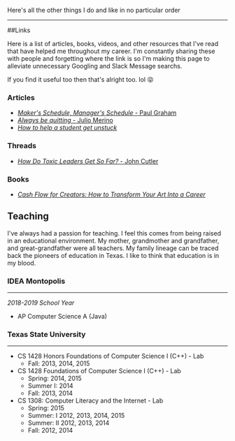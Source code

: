 Here's all the other things I do and like in no particular order

---

##Links

Here is a list of articles, books, videos, and other resources that I've read that have
helped me throughout my career. I'm constantly sharing these with people and 
forgetting where the link is so I'm making this page to alleviate unnecessary 
Googling and Slack Message searchs. 

If you find it useful too then that's alright too. lol :stuck_out_tongue_closed_eyes:

### Articles

* [*Maker's Schedule, Manager's Schedule* - Paul Graham](http://www.paulgraham.com/makersschedule.html)
* [*Always be quitting* - Julio Merino](https://jmmv.dev/2021/04/always-be-quitting.html)
* [*How to help a student get unstuck*](https://offbyone.us/posts/how-to-help-a-student-get-unstuck/)

### Threads

* [*How Do Toxic Leaders Get So Far?* - John Cutler](https://twitter.com/johncutlefish/status/1421552704887746560)

### Books

* [*Cash Flow for Creators: How to Transform Your Art Into a Career*](https://www.tiltedwindmillpress.com/product/c4c/)

## Teaching

I've always had a passion for teaching. I feel this comes from being raised
in an educational environment. My mother, grandmother and grandfather, and 
great-grandfather were all teachers. My family lineage can be traced back the 
pioneers of education in Texas. I like to think that education is in my blood.

### IDEA Montopolis 

------

*2018-2019 School Year*

* AP Computer Science A (Java)

### Texas State University

------


* CS 1428 Honors Foundations of Computer Science I (C++) - Lab
	* Fall: 2013, 2014, 2015
* CS 1428 Foundations of Computer Science I (C++) - Lab
	* Spring: 2014, 2015 
	* Summer I: 2014
	* Fall: 2013, 2014
* CS 1308: Computer Literacy and the Internet - Lab
	* Spring: 2015
	* Summer: I 2012, 2013, 2014, 2015
	* Summer: II 2012, 2013, 2014
	* Fall: 2012, 2014


